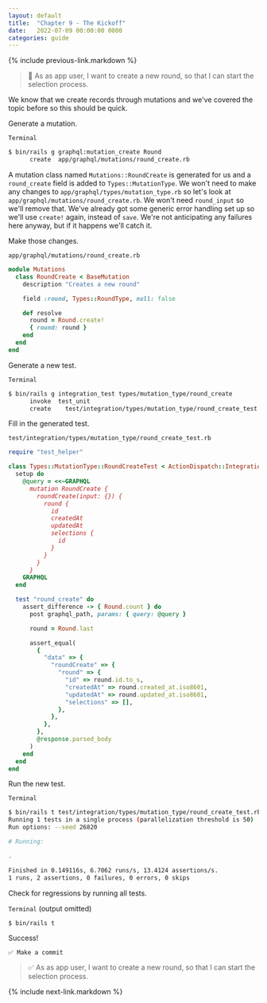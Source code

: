 ```yaml
---
layout: default
title:  "Chapter 9 - The Kickoff"
date:   2022-07-09 00:00:00 0000
categories: guide
---
```


{% include previous-link.markdown %}

> 📝 As as app user, I want to create a new round, so that I can start the selection process.

We know that we create records through mutations and we've covered the topic before so this should be quick.

Generate a mutation.

`Terminal`

```bash
$ bin/rails g graphql:mutation_create Round
      create  app/graphql/mutations/round_create.rb
```

A mutation class named `Mutations::RoundCreate` is generated for us and a `round_create` field is added to `Types::MutationType`. We won't need to make any changes to `app/graphql/types/mutation_type.rb` so let's look at `app/graphql/mutations/round_create.rb`. We won't need `round_input` so we'll remove that. We've already got some generic error handling set up so we'll use `create!` again, instead of `save`. We're not anticipating any failures here anyway, but if it happens we'll catch it.

Make those changes.

`app/graphql/mutations/round_create.rb`

```ruby
module Mutations
  class RoundCreate < BaseMutation
    description "Creates a new round"

    field :round, Types::RoundType, null: false

    def resolve
      round = Round.create!
      { round: round }
    end
  end
end
```

Generate a new test.

`Terminal`

```bash
$ bin/rails g integration_test types/mutation_type/round_create
      invoke  test_unit
      create    test/integration/types/mutation_type/round_create_test.rb
```

Fill in the generated test.

`test/integration/types/mutation_type/round_create_test.rb`

```ruby
require "test_helper"

class Types::MutationType::RoundCreateTest < ActionDispatch::IntegrationTest
  setup do
    @query = <<~GRAPHQL
      mutation RoundCreate {
        roundCreate(input: {}) {
          round {
            id
            createdAt
            updatedAt
            selections {
              id
            }
          }
        }
      }
    GRAPHQL
  end

  test "round_create" do
    assert_difference -> { Round.count } do
      post graphql_path, params: { query: @query }

      round = Round.last

      assert_equal(
        {
          "data" => {
            "roundCreate" => {
              "round" => {
                "id" => round.id.to_s,
                "createdAt" => round.created_at.iso8601,
                "updatedAt" => round.updated_at.iso8601,
                "selections" => [],
              },
            },
          },
        },
        @response.parsed_body
      )
    end
  end
end
```

Run the new test.

`Terminal`

```bash
$ bin/rails t test/integration/types/mutation_type/round_create_test.rb
Running 1 tests in a single process (parallelization threshold is 50)
Run options: --seed 26820

# Running:

.

Finished in 0.149116s, 6.7062 runs/s, 13.4124 assertions/s.
1 runs, 2 assertions, 0 failures, 0 errors, 0 skips
```

Check for regressions by running all tests.

`Terminal` (output omitted)

```bash
$ bin/rails t
```

Success!

```
✅ Make a commit
```

> ✅ As as app user, I want to create a new round, so that I can start the selection process.

{% include next-link.markdown %}

